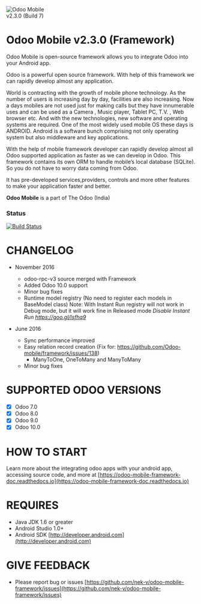 <img src="https://github.com/Odoo-mobile/framework/blob/master/odoo_mobile.png" alt="Odoo Mobile"/>
<br/>v2.3.0 (Build 7)

Odoo Mobile v2.3.0 (Framework)
==============================

Odoo Mobile is open-source framework allows you to integrate Odoo into your Android app.

Odoo is a powerful open source framework. With help of this framework we can rapidly develop almost any application.

World is contracting with the growth of mobile phone technology. As the number of users is increasing day by day, facilities are also increasing. Now a days mobiles are not used just for making calls but they have innumerable uses and can be used as a Camera , Music player, Tablet PC, T.V. , Web browser etc. And with the new technologies, new software and operating systems are required.
One of the most widely used mobile OS these days is ANDROID. Android is a software bunch comprising not only operating system but also middleware and key applications.

With the help of mobile framework developer can rapidly develop almost all Odoo supported application as faster as we can develop in Odoo. 
This framework contains its own ORM to handle mobile’s local database (SQLite). So you do not have to worry data coming from Odoo. 

It has pre-developed services,providers, controls and more other features to make your application faster and better. 

**Odoo Mobile** is a part of The Odoo (India)

### Status
[![Build Status](https://travis-ci.org/nek-v/odoo-mobile-framework.svg?branch=master)](https://travis-ci.org/nek-v/odoo-mobile-framework)

CHANGELOG
=========

- November 2016
    - odoo-rpc-v3 source merged with Framework
    - Added Odoo 10.0 support
    - Minor bug fixes
    - Runtime model registry (No need to register each models in BaseModel class)
        Note: With Instant Run registry will not work in Debug mode, but it will work fine in Released mode 
        *Disable Instant Run https://goo.gl/lsfhq9*
    
- June 2016
    - Sync performance improved
    - Easy relation record creation (Fix for: https://github.com/Odoo-mobile/framework/issues/138) 
        - ManyToOne, OneToMany and ManyToMany
    - Minor bug fixes

SUPPORTED ODOO VERSIONS
=======================

- [x] Odoo 7.0
- [x] Odoo 8.0
- [x] Odoo 9.0
- [x] Odoo 10.0

HOW TO START
============

Learn more about the integrating odoo apps with your android app, accessing source code, and more at [https://odoo-mobile-framework-doc.readthedocs.io](https://odoo-mobile-framework-doc.readthedocs.io)
 
REQUIRES
========

 - Java JDK 1.6 or greater
 - Android Studio 1.0+
 - Android SDK [http://developer.android.com](http://developer.android.com)

GIVE FEEDBACK
=============

 - Please report bug or issues [https://github.com/nek-v/odoo-mobile-framework/issues](https://github.com/nek-v/odoo-mobile-framework/issues)
